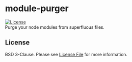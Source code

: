 # module-purger
[![License](https://img.shields.io/badge/License-BSD%203--Clause-green.svg)]()  
Purge your node modules from superfluous files. 

## License

BSD 3-Clause. Please see [License File](LICENSE) for more information.
